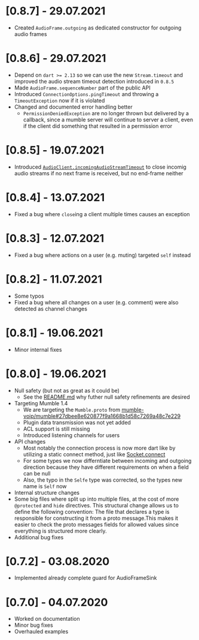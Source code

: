 # [0.8.7] - 29.07.2021
  * Created `AudioFrame.outgoing` as dedicated constructor for outgoing audio frames

# [0.8.6] - 29.07.2021
  * Depend on `dart >= 2.13` so we can use the new `Stream.timeout` and improved the audio stream timeout detection introduced in `0.8.5`
  * Made `AudioFrame.sequenceNumber` part of the public API
  * Introduced `ConnectionOptions.pingTimeout` and throwing a `TimeoutException` now if it is violated
  * Changed and documented error handling better
    * `PermissionDeniedException` are no longer thrown but delivered by a callback, since a mumble server will continue to server a client, even if the client did something that resulted in a permission error

# [0.8.5] - 19.07.2021
  * Introduced [`AudioClient.incomingAudioStreamTimeout`](https://pub.dev/documentation/dumble/latest/dumble/AudioClient/incomingAudioStreamTimeout.html) to close incomig audio streams if no next frame is received, but no end-frame neither

# [0.8.4] - 13.07.2021
  * Fixed a bug where `close`ing a client multiple times causes an exception

# [0.8.3] - 12.07.2021
  * Fixed a bug where actions on a user (e.g. muting) targeted `self` instead

# [0.8.2] - 11.07.2021
  * Some typos
  * Fixed a bug where all changes on a user (e.g. comment) were also detected as channel changes

# [0.8.1] - 19.06.2021
  * Minor internal fixes

# [0.8.0] - 19.06.2021
  * Null safety (but not as great as it could be)
    * See the [README.md](./README.md) why futher null safety refinements are desired 
  * Targeting Mumble 1.4
    * We are targeting the `Mumble.proto` from [mumble-voip/mumble#27dbee8e620877f9a1668b1d58c7269a48c7e229](https://github.com/mumble-voip/mumble/blob/27dbee8e620877f9a1668b1d58c7269a48c7e229/src/Mumble.proto)
    * Plugin data transmission was not yet added
    * ACL support is still missing
    * Introduced listening channels for users
  * API changes
     * Most notably the connection process is now more dart like by utilizing a static connect method, just like [Socket.connect](https://api.dart.dev/stable/dart-io/Socket/connect.html)
     * For some types we now differntiate between incoming and outgoing direction because they have different requirements on when a field can be null
     * Also, the typo in the `Selfe` type was corrected, so the types new name is `Self` now 
  * Internal structure changes
  * Some big files where split up into multiple files, at the cost of more `@protected` and `hide` directives. This structural change allows us to define the following convention: The file that declares a type is responsible for constructing it from a proto message.This makes it easier to check the proto messages fields for allowed values since everything is structured more clearly.
  * Additional bug fixes 


# [0.7.2] - 03.08.2020
  * Implemented already complete guard for AudioFrameSink

# [0.7.0] - 04.07.2020
  * Worked on documentation
  * Minor bug fixes
  * Overhauled examples